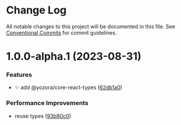 # Change Log

All notable changes to this project will be documented in this file.
See [Conventional Commits](https://conventionalcommits.org) for commit guidelines.

# 1.0.0-alpha.1 (2023-08-31)


### Features

* ✨ add @yozora/core-react-types ([62db1a0](https://github.com/yozorajs/yozora-react/commit/62db1a0ef8e63bce648ecfacd84edc6f60bd8130))


### Performance Improvements

* reuse types ([93b80c0](https://github.com/yozorajs/yozora-react/commit/93b80c06d1f0311f5e7ddf8561f5a7793b4ad321))
